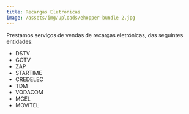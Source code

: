 ```yaml
---
title: Recargas Eletrónicas
image: /assets/img/uploads/ehopper-bundle-2.jpg
---
```

Prestamos serviços de vendas de recargas eletrónicas, das seguintes entidades: 

* DSTV
* GOTV
* ZAP
* STARTIME
* CREDELEC
* TDM
* VODACOM
* MCEL
* MOVITEL
